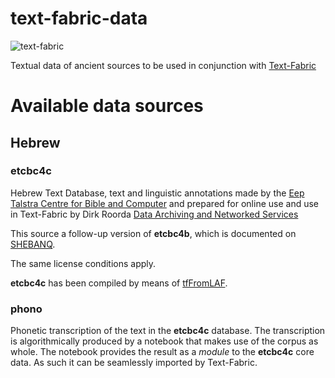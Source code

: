 # text-fabric-data

![text-fabric](https://raw.github.com/etcbc/text-fabric/master/docs/tf.png)

Textual data of ancient sources to be used in conjunction with
[Text-Fabric](https://github.com/etcbc/text-fabric)

# Available data sources

## Hebrew

### etcbc4c

Hebrew Text Database, text and linguistic annotations made by the
[Eep Talstra Centre for Bible and Computer](http://www.godgeleerdheid.vu.nl/en/research/institutes-and-centres/eep-talstra-centre-for-bible-and-computer/index.aspx)
and prepared for online use and use in Text-Fabric by Dirk Roorda
[Data Archiving and Networked Services](https://dans.knaw.nl/en/front-page?set_language=en)

This source a follow-up version of **etcbc4b**, which is documented on 
[SHEBANQ](https://shebanq.ancient-data.org/sources).

The same license conditions apply.

**etcbc4c** has been compiled by means of
[tfFromLAF](https://github.com/etcbc/text-fabric/blob/master/tfFromLAF/tfFromLAF.ipynb).

### phono

Phonetic transcription of the text in the **etcbc4c** database.
The transcription is algorithmically produced by a notebook that makes use of the corpus as whole.
The notebook provides the result as a *module* to the **etcbc4c** core data.
As such it can be seamlessly imported by Text-Fabric.
